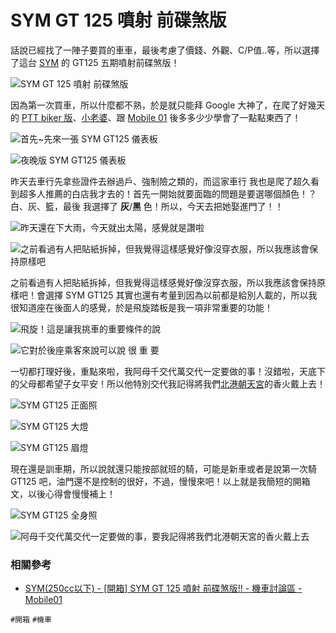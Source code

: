 # SYM GT 125 噴射 前碟煞版

話說已經找了一陣子要買的車車，最後考慮了價錢、外觀、C/P值..等，所以選擇了這台 [SYM](http://www.sym.com.tw/) 的 GT125 五期噴射前碟煞版！

![SYM GT 125 噴射 前碟煞版](img/001.jpg)

因為第一次買車，所以什麼都不熟，於是就只能拜 Google 大神了，在爬了好幾天的 [PTT biker 版](https://www.ptt.cc/bbs/biker/index.html)、[小老婆](http://forum.jorsindo.com/)、跟 [Mobile 01](http://www.mobile01.com/topiclist.php?f=660) 後多多少少學會了一點點東西了！

![首先~先來一張 SYM GT125 儀表板](img/002.jpg)

![夜晚版 SYM GT125 儀表板](img/003.jpg)

昨天去車行先拿些證件去辦過戶、強制險之類的，而這家車行 我也是爬了超久看到超多人推薦的白店我才去的！首先一開始就要面臨的問題是要選哪個顏色！？白、灰、籃，最後 我選擇了 **灰**/**黑** 色！所以，今天去把她娶進門了！！

![昨天還在下大雨，今天就出太陽，感覺就是讚啦](img/004.jpg)

![之前看過有人把貼紙拆掉，但我覺得這樣感覺好像沒穿衣服，所以我應該會保持原樣吧](img/005.jpg)

之前看過有人把貼紙拆掉，但我覺得這樣感覺好像沒穿衣服，所以我應該會保持原樣吧！會選擇 SYM GT125 其實也還有考量到因為以前都是給別人載的，所以我很知道座在後面人的感覺，於是飛旋踏板是我一項非常重要的功能！

![飛旋！這是讓我挑車的重要條件的說](img/006.jpg)

![它對於後座乘客來說可以說 很 重 要](img/007.jpg)

一切都打理好後，重點來啦，我阿母千交代萬交代一定要做的事！沒錯啦，天底下的父母都希望子女平安！所以他特別交代我記得將我們[北港朝天宮](http://www.matsu.org.tw/)的香火戴上去！

![SYM GT125 正面照](img/008.jpg)

![SYM GT125 大燈](img/009.jpg)

![SYM GT125 眉燈](img/010.jpg)

現在還是訓車期，所以說就還只能按部就班的騎，可能是新車或者是說第一次騎 GT125 吧，油門還不是控制的很好，不過，慢慢來吧！以上就是我簡短的開箱文，以後心得會慢慢補上！

![SYM GT125 全身照](img/011.jpg)

![阿母千交代萬交代一定要做的事，要我記得將我們北港朝天宮的香火戴上去](img/012.jpg)

### 相關參考
* [SYM(250cc以下) - [開箱] SYM GT 125 噴射 前碟煞版!! - 機車討論區 - Mobile01](http://www.mobile01.com/topicdetail.php?f=660&t=1918824)

`#開箱` `#機車`